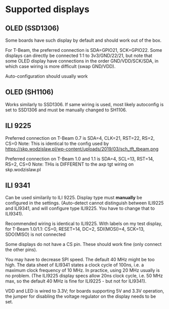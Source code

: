# Supported displays

## OLED (SSD1306)

Some boards have such display by default and should work out of the box.

For T-Beam, the preferred connection is SDA=GPIO21, SCK=GPIO22.  Some displays can directly be connected 1:1 to 3v3/GND/22/21, but note that some OLED display have connections in the order GND/VDD/SCK/SDA, in which case wiring is more difficult (swap GND/VDD).

Auto-configuration should usually work

## OLED (SH1106)

Works similarly to SSD1306. If same wiring is used, most likely autoconfig is set to SSD1306 and must be manually changed to SH1106.

## ILI 9225

Preferred connection on T-Beam 0.7 is SDA=4, CLK=21, RST=22, RS=2, CS=0
Note: This is identical to the config used by https://skp.wodzislaw.pl/wp-content/uploads/2019/03/sch_tft_tbeam.png

Preferred connection on T-Beam 1.0 and 1.1 is SDA=4, SCL=13, RST=14, RS=2, CS=0
Note: THis is DIFFERENT to the axp tgt wiring on skp.wodzislaw.pl

## ILI 9341

Can be used similarily to ILI 9225. Display type must **manually** be configured in the settings. (Auto-detect cannot distinguish between ILI9225 and ILI9341, and will configure type ILI9225. You have to change that to ILI9341).

Recommended wiring is identical to ILI9225. With labels on my test display, for T-Beam 1.0/1.1:
CS=0, RESET=14, DC=2, SDI(MOSI)=4, SCK=13, SDO(MISO) is not connected

Some displays do not have a CS pin. These should work fine (only connect the other pins).

You may have to decrease SPI speed. The default 40 MHz might be too high. The data sheet of ILI9341 states a clock cycle of 100ns, i.e. a maximum clock frequency of 10 MHz.  In practice, using 20 MHz usually is no problem.  (The ILI9225 display specs allow 20ns clock cycle, i.e. 50 MHz max, so the default 40 MHz is fine for ILI9225 - but not for ILI9341).

VDD and LED is wired to 3.3V; for boards supporting 5V and 3.3V operation, the jumper for disabling the voltage regulator on the display needs to be set.

